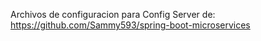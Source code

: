 Archivos de configuracion para Config Server de: 
https://github.com/Sammy593/spring-boot-microservices 
